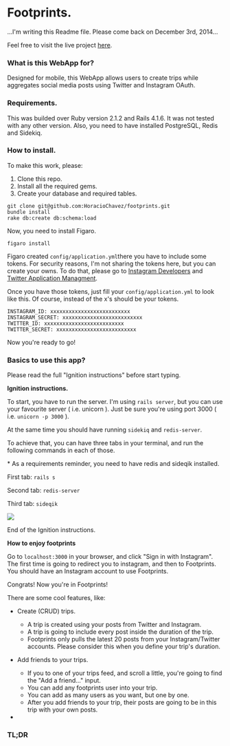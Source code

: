 # Footprints.

...I'm writing this Readme file.
Please come back on December 3rd, 2014...

Feel free to visit the live project [here](http://h6c5.com/footprints).

### What is this WebApp for?

Designed for mobile, this WebApp allows users to create trips while aggregates social media posts using Twitter and Instagram OAuth.

### Requirements.

This was builded over Ruby version 2.1.2 and Rails 4.1.6. It was not tested with any other version. Also, you need to have installed PostgreSQL, Redis and Sidekiq.

### How to install.  

To make this work, please:

1. Clone this repo.  
2. Install all the required gems.  
3. Create your database and required tables.

```
git clone git@github.com:HoracioChavez/footprints.git
bundle install
rake db:create db:schema:load
```

Now, you need to install Figaro.

```
figaro install
```

Figaro created `config/application.yml`there you have to include some tokens. For security reasons, I'm not sharing the tokens here, but you can create your owns. To do that, please go to [Instagram Developers](http://instagram.com/developer/) and [Twitter Application Managment](https://apps.twitter.com).

Once you have those tokens, just fill your `config/application.yml` to look like this. Of course, instead of the x's should be your tokens.
```
INSTAGRAM_ID: xxxxxxxxxxxxxxxxxxxxxxxxxx
INSTAGRAM_SECRET: xxxxxxxxxxxxxxxxxxxxxxxxxx
TWITTER_ID: xxxxxxxxxxxxxxxxxxxxxxxxxx
TWITTER_SECRET: xxxxxxxxxxxxxxxxxxxxxxxxxx
```
Now you're ready to go!

### Basics to use this app?

Please read the full "Ignition instructions" before start typing.

**Ignition instructions.**

To start, you have to run the server. I'm using `rails server`, but you can use your favourite server ( i.e. unicorn ). Just be sure you're using port 3000 ( i.e. `unicorn -p 3000` ).  

At the same time you should have running `sidekiq` and `redis-server`.

To achieve that, you can have three tabs in your terminal, and run the following commands in each of those.  

\* As a requirements reminder, you need to have redis and sideqik installed.

First tab: `rails s`  

Second tab: `redis-server`  

Third tab: `sideqik`

![](http://h6c5.com//system/pictures/images/000/000/001/original/Screen_Shot_2014-12-02_at_2.13.13_PM.png?1417554849)

End of the Ignition instructions.  

**How to enjoy footprints**

Go to `localhost:3000` in your browser, and click "Sign in with Instagram".  The first time is going to redirect you to instagram, and then to Footprints. You should have an Instagram account to use Footprints.

Congrats! Now you're in Footprints!

There are some cool features, like:

* Create (CRUD) trips.
  * A trip is created using your posts from Twitter and Instagram.
  * A trip is going to include every post inside the duration of the trip.
  * Footprints only pulls the latest 20 posts from your Instagram/Twitter accounts. Please consider this when you define your trip's duration.


* Add friends to your trips.
  * If you to one of your trips feed, and scroll a little, you're going to find the "Add a friend..." input.
  * You can add any footprints user into your trip.
  * You can add as many users as you want, but one by one.
  * After you add friends to your trip, their posts are going to be in this trip with your own posts.

*  






### TL;DR
